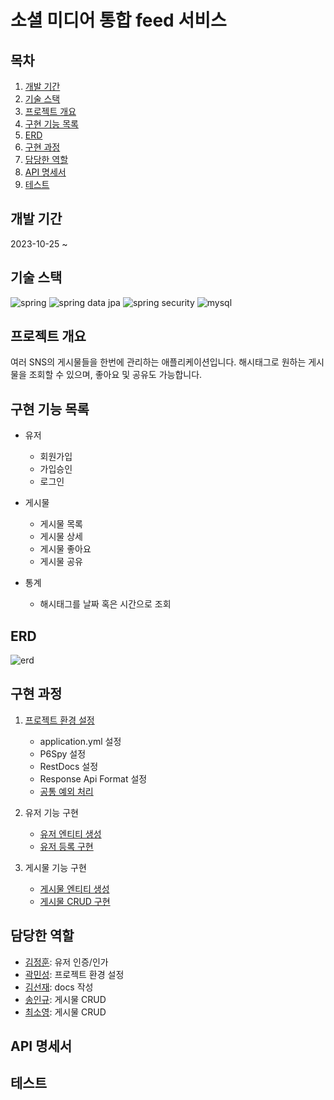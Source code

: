 # 소셜 미디어 통합 feed 서비스

## 목차
1. [개발 기간](#개발-기간)
2. [기술 스택](#기술-스택)
3. [프로젝트 개요](#프로젝트-개요)
4. [구현 기능 목록](#구현-기능-목록)
5. [ERD](#ERD)
6. [구현 과정](#구현-과정)
7. [담당한 역할](#담당한-역할)
8. [API 명세서](#API-명세서)
9. [테스트](#테스트)

## 개발 기간
2023-10-25 ~

## 기술 스택
<img src="https://img.shields.io/badge/spring-6DB33F?style=for-the-badge&logo=spring&logoColor=white" alt="spring"/> <img src="https://img.shields.io/badge/spring data jpa-6DB33F?style=for-the-badge&logo=spring&logoColor=white" alt="spring data jpa"/> <img src="https://img.shields.io/badge/spring security-6DB33F?style=for-the-badge&logo=springSecurity&logoColor=white" alt="spring security"/> <img src="https://img.shields.io/badge/mysql-4479A1?style=for-the-badge&logo=mysql&logoColor=white" alt="mysql"/>

## 프로젝트 개요
여러 SNS의 게시물들을 한번에 관리하는 애플리케이션입니다.
해시태그로 원하는 게시물을 조회할 수 있으며, 좋아요 및 공유도 가능합니다.

## 구현 기능 목록
* 유저
    * 회원가입
    * 가입승인
    * 로그인

* 게시물
    * 게시물 목록
    * 게시물 상세
    * 게시물 좋아요
    * 게시물 공유

* 통계
    * 해시태그를 날짜 혹은 시간으로 조회

## ERD
![erd](https://github.com/wanted-preonboarding-team-m/.github/assets/142835195/656e203d-677d-41a6-8109-b12db38047f9)

## 구현 과정
1. [프로젝트 환경 설정](https://github.com/wanted-preonboarding-team-m/01_SocialIntegrateFreed/issues/1)
    * application.yml 설정
    * P6Spy 설정
    * RestDocs 설정
    * Response Api Format 설정
    * [공통 예외 처리](https://github.com/wanted-preonboarding-team-m/01_SocialIntegrateFreed/issues/5)


2. 유저 기능 구현
    * [유저 엔티티 생성](https://github.com/wanted-preonboarding-team-m/01_SocialIntegrateFreed/issues/2)
    * [유저 등록 구현](https://github.com/wanted-preonboarding-team-m/01_SocialIntegrateFreed/issues/6)


3. 게시물 기능 구현
    * [게시물 엔티티 생성](https://github.com/wanted-preonboarding-team-m/01_SocialIntegrateFreed/issues/7)
    * [게시물 CRUD 구현](https://github.com/wanted-preonboarding-team-m/01_SocialIntegrateFreed/issues/11)

## 담당한 역할
* [김정훈](https://github.com/jhva): 유저 인증/인가
* [곽민성](https://github.com/kawkmin): 프로젝트 환경 설정
* [김선재](https://github.com/mizuirohoshi7): docs 작성
* [송인규](https://github.com/IngyuSong): 게시물 CRUD
* [최소영](https://github.com/soyeong125): 게시물 CRUD

## API 명세서

## 테스트